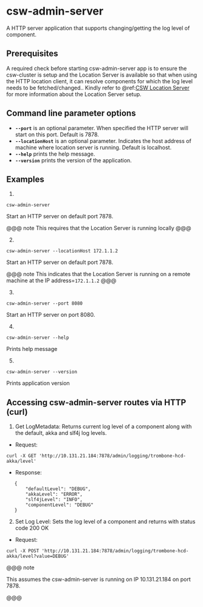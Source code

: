 # csw-admin-server

A HTTP server application that supports changing/getting the log level of component. 

## Prerequisites

A required check before starting csw-admin-server app is to ensure the csw-cluster is setup and the Location Server is available so that when using the HTTP location client, 
it can resolve components for which the log level needs to be fetched/changed..
Kindly refer to @ref:[CSW Location Server](../apps/cswlocationserver.md) for more information about the Location Server setup.

## Command line parameter options

* **`--port`** is an optional parameter. When specified the HTTP server will start on this port. Default is 7878.
* **`--locationHost`** is an optional parameter. Indicates the host address of machine where location server is running. Default is localhost.
* **`--help`** prints the help message.
* **`--version`** prints the version of the application.

## Examples

1. 
```
csw-admin-server
```  
Start an HTTP server on default port 7878.

@@@ note
This requires that the Location Server is running locally
@@@

2. 
```
csw-admin-server --locationHost 172.1.1.2
```  
Start an HTTP server on default port 7878.

@@@ note
This indicates that the Location Server is running on a remote machine at the IP address=`172.1.1.2`
@@@
 
3. 
```
csw-admin-server --port 8080
```  
Start an HTTP server on port 8080.

4. 
```
csw-admin-server --help
```  
Prints help message

5. 
```
csw-admin-server --version
```    
Prints application version


 ## Accessing csw-admin-server routes via HTTP (curl)
 
 
1. Get LogMetadata: Returns current log level of a component along with the default, akka and slf4j log levels.
 
 * Request:
 ```
 curl -X GET 'http://10.131.21.184:7878/admin/logging/trombone-hcd-akka/level'
 ```
 
 * Response:
 ```
    {
        "defaultLevel": "DEBUG",
        "akkaLevel": "ERROR",
        "slf4jLevel": "INFO",
        "componentLevel": "DEBUG"
    }
 ```
 
2. Set Log Level: Sets the log level of a component and returns with status code 200 OK
 
 * Request:
 ```
 curl -X POST 'http://10.131.21.184:7878/admin/logging/trombone-hcd-akka/level?value=DEBUG'
 ```

@@@ note

 This assumes the csw-admin-server is running on IP 10.131.21.184 on port 7878.

@@@
